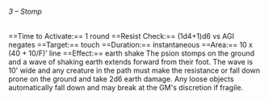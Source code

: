 ###### 3 – Stomp
==Time to Activate:== 1 round
==Resist Check:== (1d4+1)d6 vs AGI negates
==Target:== touch
==Duration:== instantaneous
==Area:== 10 x (40 + 10/F)’ line
==Effect:== earth shake
The psion stomps on the ground and a wave of shaking earth extends forward from their foot. The wave is 10' wide and any creature in the path must make the resistance or fall down prone on the ground and take 2d6 earth damage. Any loose objects automatically fall down and may break at the GM's discretion if fragile.
